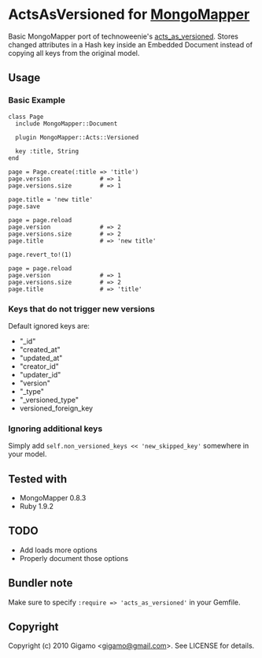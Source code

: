 # ActsAsVersioned for [MongoMapper](http://github.com/jnunemaker/mongomapper)

Basic MongoMapper port of technoweenie's [acts_as_versioned](http://github.com/technoweenie/acts_as_versioned). Stores changed attributes in a Hash key inside an Embedded Document instead of copying all keys from the original model.

## Usage

### Basic Example

    class Page
      include MongoMapper::Document

      plugin MongoMapper::Acts::Versioned

      key :title, String
    end

    page = Page.create(:title => 'title')
    page.version              # => 1
    page.versions.size        # => 1

    page.title = 'new title'
    page.save

    page = page.reload
    page.version              # => 2
    page.versions.size        # => 2
    page.title                # => 'new title'

    page.revert_to!(1)

    page = page.reload
    page.version              # => 1
    page.versions.size        # => 2
    page.title                # => 'title'

### Keys that do not trigger new versions

Default ignored keys are:

* "\_id"
* "created\_at"
* "updated\_at"
* "creator\_id"
* "updater\_id"
* "version"
* "\_type"
* "\_versioned\_type"
* versioned\_foreign\_key

### Ignoring additional keys

Simply add `self.non_versioned_keys << 'new_skipped_key'` somewhere in your model.

## Tested with

* MongoMapper 0.8.3
* Ruby 1.9.2

## TODO

* Add loads more options
* Properly document those options

## Bundler note

Make sure to specify `:require => 'acts_as_versioned'` in your Gemfile.

## Copyright

Copyright (c) 2010 Gigamo &lt;gigamo@gmail.com&gt;. See LICENSE for details.
